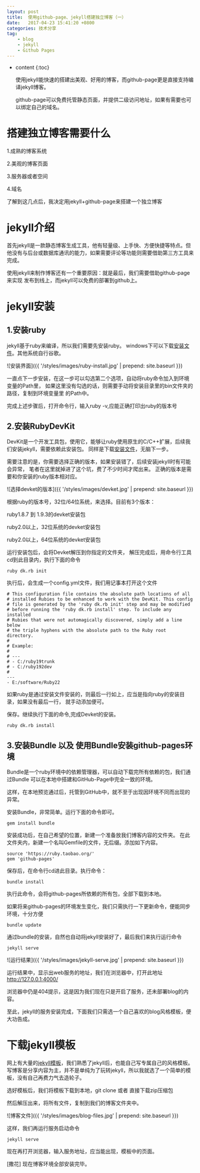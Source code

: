 ```yaml
---
layout: post
title:  使用github-page、jekyll搭建独立博客（一）
date:   2017-04-23 15:41:20 +0800
categories: 技术分享
tag:
    - blog
    - jekyll
    - Github Pages
---
```


* content
{:toc}


    使用jekyll能快速的搭建出美观、好用的博客，而github-page更是直接支持编译jekyll博客。

    github-page可以免费托管静态页面，并提供二级访问地址，如果有需要也可以绑定自己的域名。


搭建独立博客需要什么
==========
1.成熟的博客系统

2.美观的博客页面

3.服务器或者空间

4.域名


了解到这几点后，我决定用jekyll+github-page来搭建一个独立博客

jekyll介绍
========
首先jekyll是一款静态博客生成工具，他有轻量级、上手快、方便快捷等特点。但
他没有与后台或数据库通讯的能力，如果需要评论等功能则需要借助第三方工具来完成。

使用jekyll来制作博客还有一个重要原因：就是最后，我们需要借助github-page来实现
发布到线上，而jekyll可以免费的部署到github上。


jekyll安装
========

1.安装ruby
--------

jekyll基于ruby来编译，所以我们需要先安装ruby。
windows下可以下载[安装文件](http://rubyinstaller.org/downloads/)。其他系统自行谷歌。

![安装界面]({{ '/styles/images/ruby-install.jpg' | prepend: site.baseurl  }})

一直点下一步安装，在这一步可以勾选第二个选项，自动将ruby命令加入到环境变量的Path里，
如果这里没有勾选的话，则需要手动将安装目录里的bin文件夹的路径，复制到环境变量里
的Path中。

完成上述步骤后，打开命令行，输入ruby -v,应能正确打印出ruby的版本号

2.安装RubyDevKit
--------------
DevKit是一个开发工具包，使用它，能够让ruby使用原生的C/C++扩展，后续我们安装jekyll，需要依赖此安装包。
同样是下载[安装文件](http://rubyinstaller.org/downloads/)，无脑下一步。

需要注意的是，你需要选择正确的版本，如果安装错了，后续安装jekyll时有可能会异常，
笔者在这里就掉进了这个坑，费了不少时间才爬出来。
正确的版本是需要和你安装的ruby版本相对应。

![选择devket的版本]({{ '/styles/images/devket.jpg' | prepend: site.baseurl  }})

根据ruby的版本号，32位/64位系统，来选择。目前有3个版本：

ruby1.8.7 到 1.9.3的devket安装包

ruby2.0以上，32位系统的devket安装包

ruby2.0以上，64位系统的devket安装包


运行安装包后，会将Devket解压到你指定的文件夹，
解压完成后，用命令行工具cd到此目录内，执行下面的命令

    ruby dk.rb init

执行后，会生成一个config.yml文件，我们用记事本打开这个文件

    # This configuration file contains the absolute path locations of all
    # installed Rubies to be enhanced to work with the DevKit. This config
    # file is generated by the 'ruby dk.rb init' step and may be modified
    # before running the 'ruby dk.rb install' step. To include any installed
    # Rubies that were not automagically discovered, simply add a line below
    # the triple hyphens with the absolute path to the Ruby root directory.
    #
    # Example:
    #
    # ---
    # - C:/ruby19trunk
    # - C:/ruby192dev
    #
    ---
    - E:/software/Ruby22

如果ruby是通过安装文件安装的，则最后一行如上，应当是指向ruby的安装目录，如果没有最后一行，
就手动添加便可。

保存。继续执行下面的命令,完成Devket的安装。

    ruby dk.rb install

3.安装Bundle 以及 使用Bundle安装github-pages环境
--------------------------------------

Bundle是一个ruby环境中的依赖管理器，可以自动下载完所有依赖的包，我们通过Bundle
可以在本地中搭建和GitHub-Page中完全一致的环境。

这样，在本地预览通过后，托管到GitHub中，就不至于出现因环境不同而出现的异常。

安装Bundle，非常简单。运行下面的命令即可。

    gem install bundle

安装成功后，在自己希望的位置，新建一个准备放我们博客内容的文件夹。
在此文件夹内，新建一个名叫Gemfile的文件，无后缀。添加如下内容。

    source 'https://ruby.taobao.org/'
    gem 'github-pages'

保存后，在命令行cd进此目录。执行命令：

    bundle install

执行此命令，会将github-pages所依赖的所有包，全部下载到本地。

如果将来github-pages的环境发生变化，我们只需执行一下更新命令，便能同步环境，十分方便

    bundle update

通过bundle的安装，自然也自动将jekyll安装好了，最后我们来执行运行命令

    jekyll serve

![运行结果]({{ '/styles/images/jekyll-serve.jpg' | prepend: site.baseurl  }})

运行结果中，显示出web服务的地址，我们在浏览器中，打开此地址 http://127.0.0.1:4000/

浏览器中仍是404提示，这是因为我们现在只是开启了服务，还未部署blog的内容。

至此，jekyll的服务安装完成，下面我们只需选一个自己喜欢的blog风格模板，便大功告成。

下载jekyll模板
==========
网上有大量的[jekyll模板](http://jekyllthemes.org/)，我们熟悉了jekyll后，也能自己写专属自己的风格模板。
写博客是分享内容为主，并不是单纯为了玩转jekyll，所以我就选了一个简单的模板，没有自己再费力气去造轮子。

选好模板后，我们将模板下载到本地，git clone 或者 直接下载zip压缩包

然后解压出来，将所有文件，复制到我们的博客文件夹中。

![博客文件]({{ '/styles/images/blog-files.jpg' | prepend: site.baseurl  }})

这样，我们再运行服务启动命令

    jekyll serve
    

现在再打开浏览器，输入服务地址，应当能出现，模板中的页面。

[撒花] 现在博客环境全部安装完毕。
